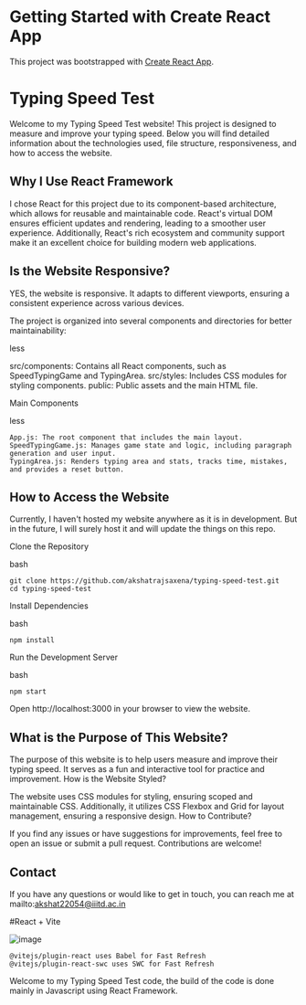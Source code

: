 # Getting Started with Create React App

This project was bootstrapped with [Create React App](https://github.com/facebook/create-react-app).

# Typing Speed Test

Welcome to my Typing Speed Test website! This project is designed to measure and improve your typing speed. Below you will find detailed information about the technologies used, file structure, responsiveness, and how to access the website.

## Why I Use React Framework

I chose React for this project due to its component-based architecture, which allows for reusable and maintainable code. React's virtual DOM ensures efficient updates and rendering, leading to a smoother user experience. Additionally, React's rich ecosystem and community support make it an excellent choice for building modern web applications.

## Is the Website Responsive?

YES, the website is responsive. It adapts to different viewports, ensuring a consistent experience across various devices.

The project is organized into several components and directories for better maintainability:

less

src/components: Contains all React components, such as SpeedTypingGame and TypingArea.
src/styles: Includes CSS modules for styling components.
public: Public assets and the main HTML file.

Main Components

less

    App.js: The root component that includes the main layout.
    SpeedTypingGame.js: Manages game state and logic, including paragraph generation and user input.
    TypingArea.js: Renders typing area and stats, tracks time, mistakes, and provides a reset button.

## How to Access the Website

Currently, I haven't hosted my website anywhere as it is in development. But in the future, I will surely host it and will update the things on this repo.

Clone the Repository

bash
```
git clone https://github.com/akshatrajsaxena/typing-speed-test.git
cd typing-speed-test
```
Install Dependencies

bash
```
npm install
```
Run the Development Server

bash
```
npm start
```
Open http://localhost:3000 in your browser to view the website.

## What is the Purpose of This Website?

The purpose of this website is to help users measure and improve their typing speed. It serves as a fun and interactive tool for practice and improvement.
How is the Website Styled?

The website uses CSS modules for styling, ensuring scoped and maintainable CSS. Additionally, it utilizes CSS Flexbox and Grid for layout management, ensuring a responsive design.
How to Contribute?

If you find any issues or have suggestions for improvements, feel free to open an issue or submit a pull request. Contributions are welcome!

## Contact

If you have any questions or would like to get in touch, you can reach me at mailto:akshat22054@iiitd.ac.in

#React + Vite


![image](https://github.com/akshatrajsaxena/typing_speed_test/assets/119042958/d3807fdc-8ed2-448f-af68-ef7f477e97cd)


    @vitejs/plugin-react uses Babel for Fast Refresh
    @vitejs/plugin-react-swc uses SWC for Fast Refresh

Welcome to my Typing Speed Test code, the build of the code is done mainly in Javascript using React Framework.
